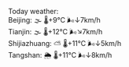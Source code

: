 Today weather:  
Beijing: 🌫  🌡️+9°C 🌬️↓7km/h  
Tianjin: 🌫  🌡️+12°C 🌬️↘7km/h  
Shijiazhuang: ⛅️  🌡️+11°C 🌬️↓5km/h  
Tangshan: 🌦   🌡️+11°C 🌬️↓8km/h  
